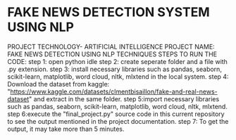# FAKE NEWS DETECTION SYSTEM USING NLP

PROJECT TECHNOLOGY- ARTIFICIAL INTELLIGENCE
PROJECT NAME: FAKE NEWS DETECTION USING NLP TECHNIQUES
STEPS TO RUN THE CODE:
step 1: open python idle
step 2: create seperate folder and a file with .py extension.
step 3: install necessary libraries such as pandas, seaborn, scikit-learn, matplotlib, word cloud, nltk, mlxtend in the local system.
step 4: Download the dataset from kaggle: "https://www.kaggle.com/datasets/clmentbisaillon/fake-and-real-news-dataset" and extract in the same folder.
step 5:import necessary libraries such as pandas, seaborn, scikit-learn, matplotlib, word cloud, nltk, mlxtend.
step 6:execute the "final_project.py" source code in this current repository to see the output mentioned in the project documentation.
step 7: To get the output, it may take more than 5 minutes.
